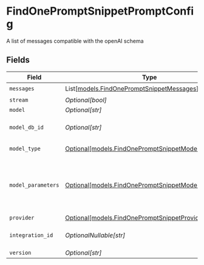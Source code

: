 # FindOnePromptSnippetPromptConfig

A list of messages compatible with the openAI schema


## Fields

| Field                                                                                                    | Type                                                                                                     | Required                                                                                                 | Description                                                                                              |
| -------------------------------------------------------------------------------------------------------- | -------------------------------------------------------------------------------------------------------- | -------------------------------------------------------------------------------------------------------- | -------------------------------------------------------------------------------------------------------- |
| `messages`                                                                                               | List[[models.FindOnePromptSnippetMessages](../models/findonepromptsnippetmessages.md)]                   | :heavy_check_mark:                                                                                       | N/A                                                                                                      |
| `stream`                                                                                                 | *Optional[bool]*                                                                                         | :heavy_minus_sign:                                                                                       | N/A                                                                                                      |
| `model`                                                                                                  | *Optional[str]*                                                                                          | :heavy_minus_sign:                                                                                       | N/A                                                                                                      |
| `model_db_id`                                                                                            | *Optional[str]*                                                                                          | :heavy_minus_sign:                                                                                       | The id of the resource                                                                                   |
| `model_type`                                                                                             | [Optional[models.FindOnePromptSnippetModelType]](../models/findonepromptsnippetmodeltype.md)             | :heavy_minus_sign:                                                                                       | The type of the model                                                                                    |
| `model_parameters`                                                                                       | [Optional[models.FindOnePromptSnippetModelParameters]](../models/findonepromptsnippetmodelparameters.md) | :heavy_minus_sign:                                                                                       | Model Parameters: Not all parameters apply to every model                                                |
| `provider`                                                                                               | [Optional[models.FindOnePromptSnippetProvider]](../models/findonepromptsnippetprovider.md)               | :heavy_minus_sign:                                                                                       | N/A                                                                                                      |
| `integration_id`                                                                                         | *OptionalNullable[str]*                                                                                  | :heavy_minus_sign:                                                                                       | The id of the resource                                                                                   |
| `version`                                                                                                | *Optional[str]*                                                                                          | :heavy_minus_sign:                                                                                       | N/A                                                                                                      |